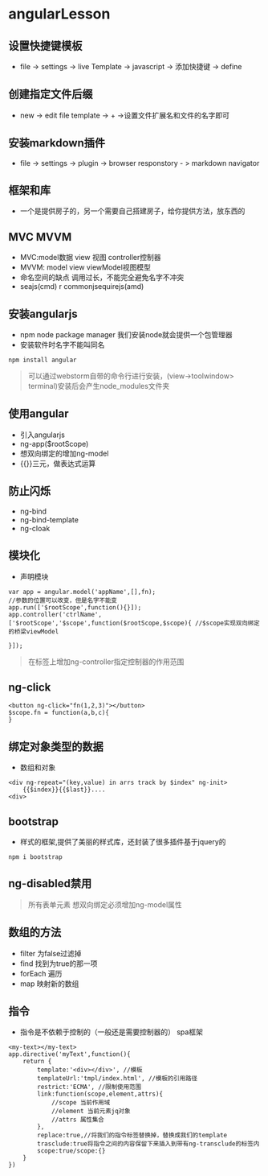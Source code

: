 # angularLesson
## 设置快捷键模板

- file -> settings  -> live Template -> javascript -> 添加快捷键 -> define  

## 创建指定文件后缀  

- new -> edit file template -> + ->设置文件扩展名和文件的名字即可    

## 安装markdown插件  

- file -> settings -> plugin -> browser responstory  - > markdown navigator


## 框架和库
- 一个是提供房子的，另一个需要自己搭建房子，给你提供方法，放东西的

## MVC MVVM
- MVC:model数据 view 视图 controller控制器
- MVVM: model view viewModel视图模型
- 命名空间的缺点 调用过长，不能完全避免名字不冲突
- seajs(cmd) r commonjsequirejs(amd) 

## 安装angularjs
- npm node package manager 我们安装node就会提供一个包管理器
- 安装软件时名字不能叫同名
```
npm install angular
```

> 可以通过webstorm自带的命令行进行安装，(view->toolwindow> terminal)安装后会产生node_modules文件夹

## 使用angular
- 引入angularjs
- ng-app($rootScope)
- 想双向绑定的增加ng-model
- {{}}三元，做表达式运算

## 防止闪烁
- ng-bind
- ng-bind-template
- ng-cloak

## 模块化
- 声明模块
```
var app = angular.model('appName',[],fn);
//参数的位置可以改变，但是名字不能变
app.run(['$rootScope',function(){}]);
app.controller('ctrlName',['$rootScope','$scope',function($rootScope,$scope){ //$scope实现双向绑定的桥梁viewModel
    
}]);
```
> 在标签上增加ng-controller指定控制器的作用范围

## ng-click
```
<button ng-click="fn(1,2,3)"></button>
$scope.fn = function(a,b,c){
}
```

## 绑定对象类型的数据
- 数组和对象
```
<div ng-repeat="(key,value) in arrs track by $index" ng-init>
    {{$index}}{{$last}}....
<div>
```
## bootstrap
- 样式的框架,提供了美丽的样式库，还封装了很多插件基于jquery的
```
npm i bootstrap
```

## ng-disabled禁用  

> 所有表单元素 想双向绑定必须增加ng-model属性  

## 数组的方法
- filter 为false过滤掉
- find 找到为true的那一项
- forEach 遍历
- map 映射新的数组

## 指令
- 指令是不依赖于控制的（一般还是需要控制器的） spa框架

```
<my-text></my-text>
app.directive('myText',function(){
    return {
        template:'<div></div>', //模板
        templateUrl:'tmpl/index.html', //模板的引用路径
        restrict:'ECMA', //限制使用范围
        link:function(scope,element,attrs){
            //scope 当前作用域
            //element 当前元素jq对象
            //attrs 属性集合
        },
        replace:true,//将我们的指令标签替换掉，替换成我们的template
        trasclude:true将指令之间的内容保留下来插入到带有ng-transclude的标签内
        scope:true/scope:{}
    }
})
```

